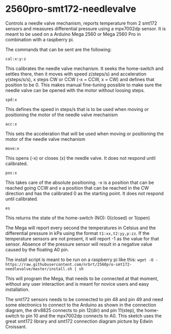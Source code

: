 # 2560pro-smt172-needlevalve
Controls a needle valve mechanism, reports temperature from 2 smt172 sensors and measures differential pressure using a mpx7002dp sensor.
It is meant to be used on a Arduino Mega 2560 or Mega 2560 Pro in combination with a raspberry pi.

The commands that can be sent are the following:

`cal:x:y:z`

This calibrates the needle valve mechanism. It seeks the home-switch and settles there, then it moves with speed z(steps/s) and acceleration y(steps/s/s), x steps CW or CCW (-x = CCW, x = CW) and defines that position to be 0. This makes manual fine-tuning possible to make sure the needle valve can be opened with the motor without loosing steps.

`spd:x`

This defines the speed in steps/s that is to be used when moving or positioning the motor of the needle valve mechanism

`acc:x`

This sets the acceleration that will be used when moving or positioning the motor of the needle valve mechanism

`move:x`

This opens (-x) or closes (x) the needle valve. It does not respond until calibrated.

`pos:x`

This takes care of the absolute positioning. -x is a position that can be reached going CCW and x a position that can be reached in the CW direction and has the calibrated 0 as the starting point. It does not respond until calibrated.

`es`

This returns the state of the home-switch (NO): 0(closed) or 1(open)

The Mega will report every second the temperatures in Celsius and the differential pressure in kPa using the format `t1:xx,t2:yy,p:zz`. If the temperature sensors are not present,
it will report -1 as the value for that sensor. Absence of the pressure sensor will result in a negative value caused by the floating A0 pin.

The install script is meant to be run on a raspberry pi like this:
`wget -O - https://raw.githubusercontent.com/nrbrt/2560pro-smt172-needlevalve/master/install.sh | sh`

This will program the Mega, that needs to be connected at that moment, without any user interaction and is meant for novice users
and easy installation.

The smt172 sensors needs to be connected to pin 48 and pin 49 and need some electronics to connect to the Arduino as shown in the connection diagram, the drv8825 connects to pin 12(dir) and pin 11(step), the home-switch to pin 10 and the mpx7002dp connects to A0.
This sketch uses the great smt172 library and smt172 connection diagram picture by Edwin Croissant.
